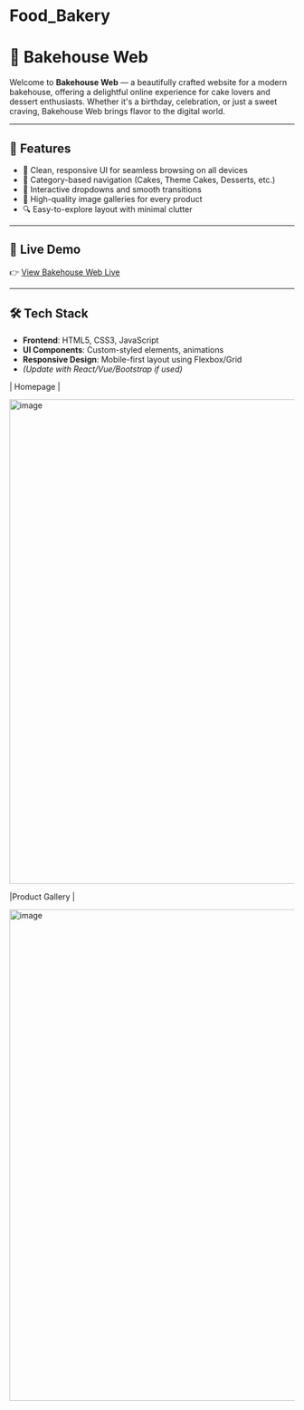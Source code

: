 # Food_Bakery

# 🎂 Bakehouse Web

Welcome to **Bakehouse Web** — a beautifully crafted website for a modern bakehouse, offering a delightful online experience for cake lovers and dessert enthusiasts. Whether it's a birthday, celebration, or just a sweet craving, Bakehouse Web brings flavor to the digital world.

---

## 🌟 Features

- 🍰 Clean, responsive UI for seamless browsing on all devices
- 🧁 Category-based navigation (Cakes, Theme Cakes, Desserts, etc.)
- 🎉 Interactive dropdowns and smooth transitions
- 📸 High-quality image galleries for every product
- 🔍 Easy-to-explore layout with minimal clutter

---

## 🚀 Live Demo

👉 [View Bakehouse Web Live](https://bakehouse-web.netlify.app/)  

---

## 🛠️ Tech Stack

- **Frontend**: HTML5, CSS3, JavaScript  
- **UI Components**: Custom-styled elements, animations  
- **Responsive Design**: Mobile-first layout using Flexbox/Grid  
- *(Update with React/Vue/Bootstrap if used)*

| Homepage |

<img width="1876" height="855" alt="image" src="https://github.com/user-attachments/assets/19349b81-d1d2-4cc0-b239-bde0c3e4fcec" />


|Product Gallery |  

<img width="1767" height="867" alt="image" src="https://github.com/user-attachments/assets/43d590fb-9f39-4aeb-ade4-8501c0f2384f" />



